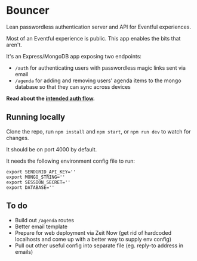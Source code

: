 Bouncer
=======

Lean passwordless authentication server and API for Eventful experiences.

Most of an Eventful experience is public. This app enables the bits that aren't.

It's an Express/MongoDB app exposing two endpoints:

* `/auth` for authenticating users with passwordless magic links sent via email
* `/agenda` for adding and removing users' agenda items to the mongo database so that they can sync across devices

**Read about the [intended auth flow](https://github.com/jhackett1/bouncer/wiki/Authentication-flow).**

Running locally
---------------

Clone the repo, run `npm install` and `npm start`, or `npm run dev` to watch for changes.

It should be on port 4000 by default.

It needs the following environment config file to run:

```
export SENDGRID_API_KEY=''
export MONGO_STRING=''
export SESSION_SECRET=''
export DATABASE=''
```

To do
-----

* Build out `/agenda` routes
* Better email template
* Prepare for web deployment via Zeit Now (get rid of hardcoded localhosts and come up with a better way to supply env config)
* Pull out other useful config into separate file (eg. reply-to address in emails)